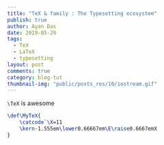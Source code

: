 ```yaml
---
title: "TeX & family : The Typesetting ecosystem"
publish: true
author: Ayan Das
date: 2019-05-29
tags:
  - TeX
  - LaTeX
  - typesetting
layout: post
comments: true
category: blog-tut
thumbnail-img: "public/posts_res/10/iostream.gif"
---
```


`\TeX` is awesome

~~~tex
\def\MyTeX{
    \catcode`\X=11
    \kern-1.555em\lower0.66667em\E\raise0.6667emX
}
~~~